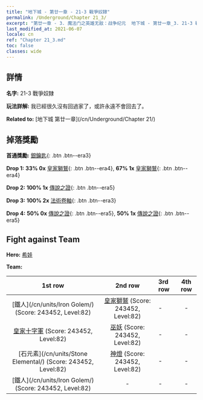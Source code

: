 ```yaml
---
title: "地下城 - 第廿一章 - 21-3 戰爭奴隸"
permalink: /Underground/Chapter 21_3/
excerpt: "第廿一章 - 3. 魔法门之英雄无敌：战争纪元  地下城 - 第廿一章_3. 21-3 戰爭奴隸"
last_modified_at: 2021-06-07
locale: cn
ref: "Chapter 21_3.md"
toc: false
classes: wide
---
```


## 詳情

 **名字:** 21-3 戰爭奴隸

 **玩法詳解:**       我已經很久沒有回過家了，或許永遠不會回去了。

 **Related to:** [地下城 第廿一章](/cn/Underground/Chapter 21/)

## 掉落獎勵

 **首通獎勵:** [銀鑰匙](/cn/Items/con_693/){: .btn .btn--era3}

 **Drop 1:** **33% 0x** [皇家獅鷲](/cn/Items/unt_192/){: .btn .btn--era4}, **67% 1x** [皇家獅鷲](/cn/Items/unt_192/){: .btn .btn--era4}

 **Drop 2:** **100% 1x** [傳說之證](/cn/Items/mat_81/){: .btn .btn--era5}

 **Drop 3:** **100% 2x** [法術卷軸](/cn/Items/con_694/){: .btn .btn--era3}

 **Drop 4:** **50% 0x** [傳說之證](/cn/Items/mat_74/){: .btn .btn--era5}, **50% 1x** [傳說之證](/cn/Items/mat_74/){: .btn .btn--era5}


## Fight against Team
 **Hero:** [希娃](/cn/heroes/Shiva/)

 **Team:**


  | 1st row | 2nd row | 3rd row | 4th row |
  |:----:|:----:|:----|:----:|
  | [鐵人](/cn/units/Iron Golem/) (Score: 243452, Level:82)  | [皇家獅鷲](/cn/units/Griffin/) (Score: 243452, Level:82)  | - | - |
  | [皇家十字軍](/cn/units/Swordsman/) (Score: 243452, Level:82)  | [巫妖](/cn/units/Lich/) (Score: 243452, Level:82)  | - | - |
  | [石元素](/cn/units/Stone Elemental/) (Score: 243452, Level:82)  | [神燈](/cn/units/Genie/) (Score: 243452, Level:82)  | - | - |
  | [鐵人](/cn/units/Iron Golem/) (Score: 243452, Level:82)  | - | - | - |


